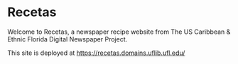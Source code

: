 # Recetas

Welcome to Recetas, a newspaper recipe website from The US Caribbean & Ethnic Florida Digital Newspaper Project.

This site is deployed at https://recetas.domains.uflib.ufl.edu/
